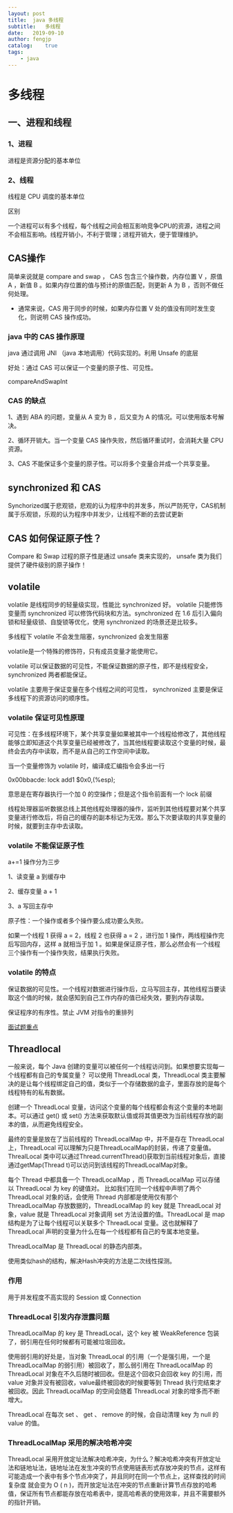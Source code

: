 ```yaml
---
layout: post
title:  java 多线程
subtitle:   多线程
date:   2019-09-10
author: fengjp
catalog:    true
tags:
    - java
---
```


#   多线程

##  一、进程和线程

### 1、进程

进程是资源分配的基本单位

### 2、线程

线程是 CPU 调度的基本单位

区别

一个进程可以有多个线程，每个线程之间会相互影响竞争CPU的资源，进程之间不会相互影响。线程开销小，不利于管理；进程开销大，便于管理维护。

##  CAS操作

简单来说就是 compare and swap ， CAS 包含三个操作数，内存位置 V ，原值 A ，新值 B 。如果内存位置的值与预计的原值匹配，则更新 A 为 B ，否则不做任何处理。

- 通常来说，CAS 用于同步的时候，如果内存位置 V 处的值没有同时发生变化，则说明 CAS 操作成功。

### java 中的 CAS 操作原理

java 通过调用 JNI （java 本地调用）代码实现的。利用 Unsafe 的底层

好处：通过 CAS 可以保证一个变量的原子性、可见性。

compareAndSwapInt

### CAS 的缺点

1、遇到 ABA 的问题，变量从 A 变为 B ，后又变为 A 的情况。可以使用版本号解决。

2、循环开销大。当一个变量 CAS 操作失败，然后循环重试时，会消耗大量 CPU 资源。

3、CAS 不能保证多个变量的原子性。可以将多个变量合并成一个共享变量。

##  synchronized 和 CAS

Synchorized属于悲观锁，悲观的认为程序中的并发多，所以严防死守，CAS机制属于乐观锁，乐观的认为程序中并发少，让线程不断的去尝试更新

##  CAS 如何保证原子性？

Compare 和 Swap 过程的原子性是通过 unsafe 类来实现的， unsafe 类为我们提供了硬件级别的原子操作！

## volatile

volatile 是线程同步的轻量级实现，性能比 synchronized 好。 volatile 只能修饰变量而 synchronized 可以修饰代码块和方法。synchronized 在 1.6 后引入偏向锁和轻量级锁、自旋锁等优化，使用 synchronized 的场景还是比较多。

多线程下 volatile 不会发生阻塞，synchronized 会发生阻塞

volatile是一个特殊的修饰符，只有成员变量才能使用它。

volatile 可以保证数据的可见性，不能保证数据的原子性，即不是线程安全，synchronized 两者都能保证。

volatile 主要用于保证变量在多个线程之间的可见性， synchronized 主要是保证多线程下的资源访问的顺序性。

### volatile 保证可见性原理

可见性：在多线程环境下，某个共享变量如果被其中一个线程给修改了，其他线程能够立即知道这个共享变量已经被修改了，当其他线程要读取这个变量的时候，最终会去内存中读取，而不是从自己的工作空间中读取。

当一个变量修饰为 volatile 时，编译成汇编指令会多出一行

0x00bbacde: lock add1 $0x0,(%esp);

意思是在寄存器执行一个加 0 的空操作；但是这个指令前面有一个 lock 前缀

线程处理器监听数据总线上其他线程处理器的操作，监听到其他线程要对某个共享变量进行修改后，将自己的缓存的副本标记为无效。那么下次要读取的共享变量的时候，就要到主存中去读取。

### volatile 不能保证原子性

a+=1 操作分为三步

1、读变量 a 到缓存中

2、缓存变量 a + 1

3、a 写回主存中

原子性：一个操作或者多个操作要么成功要么失败。

如果一个线程 1 获得 a = 2，线程 2 也获得 a = 2 ，进行加 1 操作，两线程操作完后写回内存，这样 a 就相当于加 1 。如果是保证原子性，那么必然会有一个线程三个操作有一个操作失败，结果执行失败。

### volatile 的特点

保证数据的可见性。一个线程对数据进行操作后，立马写回主存，其他线程当要读取这个值的时候，就会感知到自己工作内存的值已经失效，要到内存读取。

保证程序的有序性。禁止 JVM 对指令的重排列

[面试题重点](https://www.cnblogs.com/Jansens520/p/8624708.html)

##  Threadlocal

一般来说，每个 Java 创建的变量可以被任何一个线程访问到。如果想要实现每一个线程都有自己的专属变量？ 可以使用 ThreadLocal 类，ThreadLocal 类主要解决的是让每个线程绑定自己的值，类似于一个存储数据的盒子，里面存放的是每个线程特有的私有数据。

创建一个 ThreadLocal 变量，访问这个变量的每个线程都会有这个变量的本地副本。可以通过 get() 或 set() 方法来获取默认值或将其值更改为当前线程存放的副本的值，从而避免线程安全。

最终的变量是放在了当前线程的 ThreadLocalMap 中，并不是存在 ThreadLocal 上，ThreadLocal 可以理解为只是ThreadLocalMap的封装，传递了变量值。 ThrealLocal 类中可以通过Thread.currentThread()获取到当前线程对象后，直接通过getMap(Thread t)可以访问到该线程的ThreadLocalMap对象。

每个 Thread 中都具备一个 ThreadLocalMap ，而 ThreadLocalMap 可以存储以 ThreadLocal 为 key 的键值对。 比如我们在同一个线程中声明了两个 ThreadLocal 对象的话，会使用 Thread 内部都是使用仅有那个 ThreadLocalMap 存放数据的，ThreadLocalMap 的 key 就是 ThreadLocal 对象，value 就是 ThreadLocal 对象调用 set 方法设置的值。ThreadLocal 是 map 结构是为了让每个线程可以关联多个 ThreadLocal 变量。这也就解释了 ThreadLocal 声明的变量为什么在每一个线程都有自己的专属本地变量。

ThreadLocalMap 是 ThreadLocal 的静态内部类。

使用类似hash的结构，解决Hash冲突的方法是二次线性探测。

### 作用

用于并发程度不高实现的 Session 或 Connection

### ThreadLocal 引发内存泄露问题

ThreadLocalMap 的 key 是 ThreadLocal，这个 key 被 WeakReference 包装了，弱引用在任何时候都有可能被垃圾回收。

使用弱引用的好处是，当对象 ThreadLocal 的引用（一个是强引用，一个是 ThreadLocalMap 的弱引用）被回收了，那么弱引用在 ThreadLocalMap 的 ThreadLocal 对象在不久后随时被回收。但是这个回收只会回收 key 的引用，而 value 对象并没有被回收，value最终被回收的时候要等到 Thread 执行完结束才被回收。因此 ThreadLocalMap 的空间会随着 ThreadLocal 对象的增多而不断增大。

ThreadLocal 在每次 set 、 get 、 remove 的时候，会自动清理 key 为 null 的 value 的值。

### ThreadLocalMap 采用的解决哈希冲突

ThreadLocal 采用开放定址法解决哈希冲突，为什么？解决哈希冲突有开放定址法和链地址法，链地址法在发生冲突的节点使用链表形式存放冲突的节点，这样有可能造成一个表中有多个节点冲突了，并且同时在同一个节点上，这样查找的时间复杂度 就会变为 O ( n )，而开放定址法在冲突的节点重新计算节点存放的哈希值，保证所有节点都能存放在哈希表中，提高哈希表的使用效率，并且不需要额外的指针开销。
